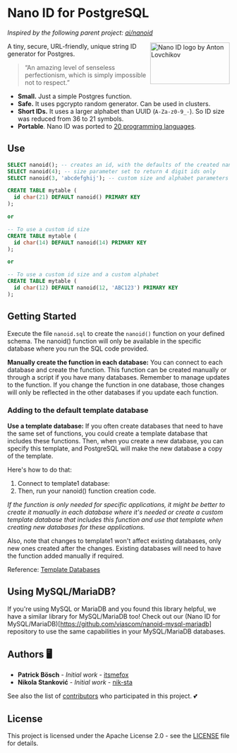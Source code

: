 # Nano ID for PostgreSQL

_Inspired by the following parent project: [ai/nanoid](https://github.com/ai/nanoid)_

<img src="./logo.svg" align="right" alt="Nano ID logo by Anton Lovchikov" width="180" height="94">

A tiny, secure, URL-friendly, unique string ID generator for Postgres.

> “An amazing level of senseless perfectionism, which is simply impossible not to respect.”

* **Small.** Just a simple Postgres function.
* **Safe.** It uses pgcrypto random generator. Can be used in clusters.
* **Short IDs.** It uses a larger alphabet than UUID (`A-Za-z0-9_-`). So ID size was reduced from 36 to 21 symbols.
* **Portable**. Nano ID was ported to [20 programming languages](https://github.com/ai/nanoid/blob/main/README.md#other-programming-languages).

## Use
```sql
SELECT nanoid(); -- creates an id, with the defaults of the created nanoid() function.
SELECT nanoid(4); -- size parameter set to return 4 digit ids only
SELECT nanoid(3, 'abcdefghij'); -- custom size and alphabet parameters defined. nanoid() generates ids concerning them
```

```sql
CREATE TABLE mytable (
  id char(21) DEFAULT nanoid() PRIMARY KEY
);

or

-- To use a custom id size
CREATE TABLE mytable (
  id char(14) DEFAULT nanoid(14) PRIMARY KEY
);

or

-- To use a custom id size and a custom alphabet
CREATE TABLE mytable (
  id char(12) DEFAULT nanoid(12, 'ABC123') PRIMARY KEY
);
```

## Getting Started

Execute the file `nanoid.sql` to create the `nanoid()` function on your defined schema. The nanoid() function will only be available in the specific database where you run the SQL code provided.

**Manually create the function in each database:** You can connect to each database and create the function. This function can be created manually or through a script if you have many databases. Remember to manage updates to the function. If you change the function in one database, those changes will only be reflected in the other databases if you update each function.

### Adding to the default template database

**Use a template database:** If you often create databases that need to have the same set of functions, you could create a template database that includes these functions. Then, when you create a new database, you can specify this template, and PostgreSQL will make the new database a copy of the template.

Here's how to do that:
1. Connect to template1 database:
2. Then, run your nanoid() function creation code.

*If the function is only needed for specific applications, it might be better to create it manually in each database where it's needed or create a custom template database that includes this function and use that template when creating new databases for these applications.*

Also, note that changes to template1 won't affect existing databases, only new ones created after the changes. Existing databases will need to have the function added manually if required.

Reference: [Template Databases](https://www.postgresql.org/docs/current/manage-ag-templatedbs.html)

## Using MySQL/MariaDB?

If you're using MySQL or MariaDB and you found this library helpful, we have a similar library for MySQL/MariaDB too! Check out our (Nano ID for MySQL/MariaDB)[https://github.com/viascom/nanoid-mysql-mariadb] repository to use the same capabilities in your MySQL/MariaDB databases.

## Authors 🖥️

* **Patrick Bösch** - *Initial work* - [itsmefox](https://github.com/itsmefox)
* **Nikola Stanković** - *Initial work* - [nik-sta](https://github.com/nik-sta)

See also the list of [contributors](https://github.com/viascom/nanoid-postgres/contributors) who participated in this project. 💕

## License

This project is licensed under the Apache License 2.0 - see the [LICENSE](LICENSE) file for details.
